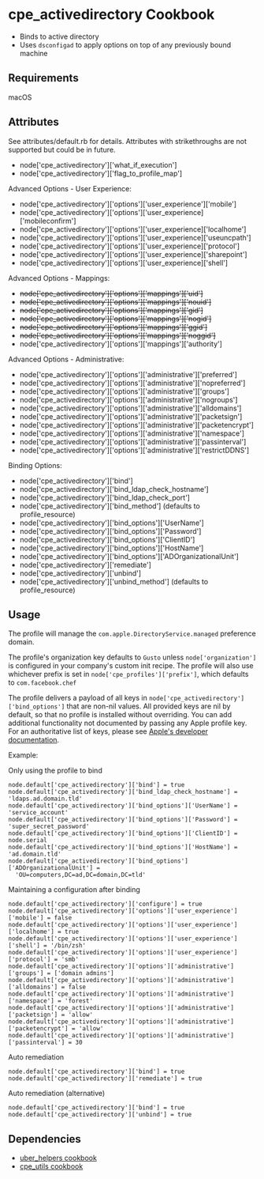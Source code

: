 cpe_activedirectory Cookbook
=========================
- Binds to active directory
- Uses `dsconfigad` to apply options on top of any previously bound machine


Requirements
------------
macOS


Attributes
----------
See attributes/default.rb for details. Attributes with strikethroughs are not
supported but could be in future.

* node['cpe_activedirectory']['what_if_execution']
* node['cpe_activedirectory']['flag_to_profile_map']

Advanced Options - User Experience:
* node['cpe_activedirectory']['options']['user_experience']['mobile']
* node['cpe_activedirectory']['options']['user_experience]['mobileconfirm']
* node['cpe_activedirectory']['options']['user_experience]['localhome']
* node['cpe_activedirectory']['options']['user_experience]['useuncpath']
* node['cpe_activedirectory']['options']['user_experience]['protocol']
* node['cpe_activedirectory']['options']['user_experience]['sharepoint']
* node['cpe_activedirectory']['options']['user_experience]['shell']

Advanced Options - Mappings:
* ~~node['cpe_activedirectory']['options']['mappings']['uid']~~
* ~~node['cpe_activedirectory']['options']['mappings']['nouid']~~
* ~~node['cpe_activedirectory']['options']['mappings']['gid']~~
* ~~node['cpe_activedirectory']['options']['mappings']['nogid']~~
* ~~node['cpe_activedirectory']['options']['mappings']['ggid']~~
* ~~node['cpe_activedirectory']['options']['mappings']['noggid']~~
* node['cpe_activedirectory']['options']['mappings']['authority']

Advanced Options - Administrative:
* node['cpe_activedirectory']['options']['administrative']['preferred']
* node['cpe_activedirectory']['options']['administrative']['nopreferred']
* node['cpe_activedirectory']['options']['administrative']['groups']
* node['cpe_activedirectory']['options']['administrative']['nogroups']
* node['cpe_activedirectory']['options']['administrative']['alldomains']
* node['cpe_activedirectory']['options']['administrative']['packetsign']
* node['cpe_activedirectory']['options']['administrative']['packetencrypt']
* node['cpe_activedirectory']['options']['administrative']['namespace']
* node['cpe_activedirectory']['options']['administrative']['passinterval']
* node['cpe_activedirectory']['options']['administrative']['restrictDDNS']

Binding Options:
* node['cpe_activedirectory']['bind']
* node['cpe_activedirectory']['bind_ldap_check_hostname']
* node['cpe_activedirectory']['bind_ldap_check_port']
* node['cpe_activedirectory']['bind_method'] (defaults to profile_resource)
* node['cpe_activedirectory']['bind_options']['UserName']
* node['cpe_activedirectory']['bind_options']['Password']
* node['cpe_activedirectory']['bind_options']['ClientID']
* node['cpe_activedirectory']['bind_options']['HostName']
* node['cpe_activedirectory']['bind_options']['ADOrganizationalUnit']
* node['cpe_activedirectory']['remediate']
* node['cpe_activedirectory']['unbind']
* node['cpe_activedirectory']['unbind_method'] (defaults to profile_resource)

Usage
-----
The profile will manage the `com.apple.DirectoryService.managed` preference domain.

The profile's organization key defaults to `Gusto` unless `node['organization']` is
configured in your company's custom init recipe. The profile will also use
whichever prefix is set in `node['cpe_profiles']['prefix']`, which defaults to `com.facebook.chef`

The profile delivers a payload of all keys in `node['cpe_activedirectory']['bind_options']`
that are non-nil values.  All provided keys are nil by default, so that no profile is
installed without overriding. You can add additional functionality not documented by
passing any Apple profile key. For an authoritative list of keys,
please see [Apple's developer documentation](https://developer.apple.com/documentation/devicemanagement/directoryservice?language=objc).


Example:

Only using the profile to bind

```
node.default['cpe_activedirectory']['bind'] = true
node.default['cpe_activedirectory']['bind_ldap_check_hostname'] = 'ldaps.ad.domain.tld'
node.default['cpe_activedirectory']['bind_options']['UserName'] = 'service_account'
node.default['cpe_activedirectory']['bind_options']['Password'] = 'super_secret_password'
node.default['cpe_activedirectory']['bind_options']['ClientID'] = node.serial
node.default['cpe_activedirectory']['bind_options']['HostName'] = 'ad.domain.tld'
node.default['cpe_activedirectory']['bind_options']['ADOrganizationalUnit'] =
  'OU=computers,DC=ad,DC=domain,DC=tld'
```

Maintaining a configuration after binding

```
node.default['cpe_activedirectory']['configure'] = true
node.default['cpe_activedirectory']['options']['user_experience']['mobile'] = false
node.default['cpe_activedirectory']['options']['user_experience']['localhome'] = true
node.default['cpe_activedirectory']['options']['user_experience']['shell'] = '/bin/zsh'
node.default['cpe_activedirectory']['options']['user_experience']['protocol'] = 'smb'
node.default['cpe_activedirectory']['options']['administrative']['groups'] = ['domain admins']
node.default['cpe_activedirectory']['options']['administrative']['alldomains'] = false
node.default['cpe_activedirectory']['options']['administrative']['namespace'] = 'forest'
node.default['cpe_activedirectory']['options']['administrative']['packetsign'] = 'allow'
node.default['cpe_activedirectory']['options']['administrative']['packetencrypt'] = 'allow'
node.default['cpe_activedirectory']['options']['administrative']['passinterval'] = 30
```

Auto remediation

```
node.default['cpe_activedirectory']['bind'] = true
node.default['cpe_activedirectory']['remediate'] = true
```

Auto remediation (alternative)

```
node.default['cpe_activedirectory']['bind'] = true
node.default['cpe_activedirectory']['unbind'] = true
```

Dependencies
----------
* [uber_helpers cookbook](https://github.com/uber/cpe-chef-cookbooks)
* [cpe_utils cookbook](https://github.com/facebook/IT-CPE)
